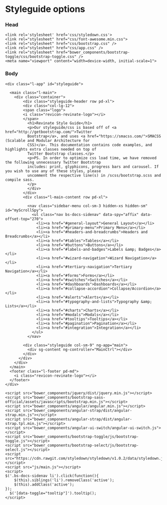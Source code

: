 # Styleguide options

### Head
    <link rel='stylesheet' href='css/styledown.css'>
    <link rel="stylesheet" href="css/font-awesome.min.css">
    <link rel="stylesheet" href="css/bootstrap.css" />
    <link rel="stylesheet" href="css/app.css" />
    <link rel="stylesheet" href="bower_components/bootstrap-toggle/css/bootstrap-toggle.css" />
    <meta name="viewport" content="width=device-width, initial-scale=1">

### Body

    <div class="l-app" id="styleguide">

      <main class="l-main">
        <div class="container">
            <div class="styleguide-header row pd-xl">
            <div class="col-lg-12">
            <span class="logo">
            <i class="revicon-revinate-logo"></i>
            </span>
              <h1>Revinate Style Guide</h1>
              <p>Our styleguide/css is based off of <a href="http://getbootstrap.com/">Twitter
              Bootstrap</a>, and uses <a href="https://smacss.com/">SMACSS (Scalable and Modular Architecture for
              CSS)</a>. This documentation contains code examples, and highlights extra classes needed on top of
              Twitter Bootstrap classes.</p>
              <p>PS. In order to optimize css load time, we have removed the following unnecessary Twitter Bootstrap
              includes: print, glyphicons, progress bars and carousel. If you wish to use any of these styles, please
              uncomment the respective line(s) in /scss/bootstrap.scss and compile sass.
              </p>
              </div>
            </div>
            <div class="l-main-content row pd-xl">

              <nav class="sidebar-menu col-sm-3 hidden-xs hidden-sm" id="myScrollSpy">
                <ul class="nav bs-docs-sidenav" data-spy="affix" data-offset-top="270">
                  <li><a href="#general-layout">General Layout</a></li>  
                  <li><a href="#primary-menu">Primary Menu</a></li>
                  <li><a href="#headers-and-breadcrumbs">Headers and Breadcrumbs</a></li>
                  <li><a href="#tables">Tables</a></li>
                  <li><a href="#buttons">Buttons</a></li>
                  <li><a href="#labels-and-badges">Labels &amp; Badges</a></li>
                  <li><a href="#wizard-navigation">Wizard Navigation</a></li>
                  <li><a href="#tertiary-navigation">Tertiary Navigation</a></li>
                  <li><a href="#forms">Forms</a></li>
                  <li><a href="#switches">Switches</a></li>
                  <li><a href="#dashboards">Dashboards</a></li>
                  <li><a href="#collapse-accordion">Collapse/Accordion</a></li>
                  <li><a href="#alerts">Alerts</a></li>
                  <li><a href="#typography-and-lists">Typography &amp; Lists</a></li>
                  <li><a href="#charts">Charts</a></li>
                  <li><a href="#modals">Modals</a></li>
                  <li><a href="#tooltips">Tooltips</a></li>
                  <li><a href="#pagination">Pagination</a></li>
                  <li><a href="#integration">Integration</a></li>
                </ul>
              </nav>

            <div class="styleguide col-sm-9" ng-app="main">
              <div sg-content ng-controller="MainCtrl"></div>
            </div>
          </div>
        </div>
      </main>
      <footer class="l-footer pd-md">
        <i class="revicon-revinate-logo"></i>
      </footer>
    </div>

    <script src="bower_components/jquery/dist/jquery.min.js"></script>
    <script src="bower_components/bootstrap-sass-official/assets/javascripts/bootstrap.min.js"></script>
    <script src="bower_components/angular/angular.min.js"></script>
    <script src="bower_components/angular-strap/dist/angular-strap.min.js"></script>
    <script src="bower_components/angular-strap/dist/angular-strap.tpl.min.js"></script>
    <script src="bower_components/angular-ui-switch/angular-ui-switch.js"></script>
    <script src="bower_components/bootstrap-toggle/js/bootstrap-toggle.js"></script>
    <script src="bower_components/bootstrap-select/js/bootstrap-select.js"></script>
    <script src="https://cdn.rawgit.com/styledown/styledown/v1.0.2/data/styledown.js"></script>
    <script src="js/main.js"></script>
    <script>
    $('.bs-docs-sidenav li').click(function(){
        $(this).siblings('li').removeClass('active');
        $(this).addClass('active');
    });
      $('[data-toggle="tooltip"]').tooltip();
    </script>
